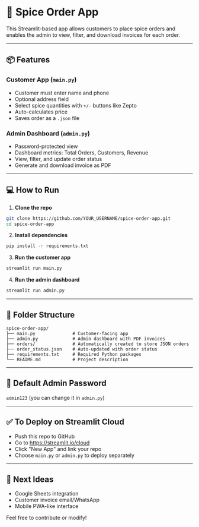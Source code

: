 

# 🛒 Spice Order App

This Streamlit-based app allows customers to place spice orders and enables the admin to view, filter, and download invoices for each order.

---

## 📦 Features

### Customer App (`main.py`)
- Customer must enter name and phone
- Optional address field
- Select spice quantities with `+/-` buttons like Zepto
- Auto-calculates price
- Saves order as a `.json` file

### Admin Dashboard (`admin.py`)
- Password-protected view
- Dashboard metrics: Total Orders, Customers, Revenue
- View, filter, and update order status
- Generate and download invoice as PDF

---

## 💻 How to Run

1. **Clone the repo**
```bash
git clone https://github.com/YOUR_USERNAME/spice-order-app.git
cd spice-order-app
```

2. **Install dependencies**
```bash
pip install -r requirements.txt
```

3. **Run the customer app**
```bash
streamlit run main.py
```

4. **Run the admin dashboard**
```bash
streamlit run admin.py
```

---

## 📂 Folder Structure

```
spice-order-app/
├── main.py              # Customer-facing app
├── admin.py             # Admin dashboard with PDF invoices
├── orders/              # Automatically created to store JSON orders
├── order_status.json    # Auto-updated with order status
├── requirements.txt     # Required Python packages
└── README.md            # Project description
```

---

## 🔐 Default Admin Password
`admin123` (you can change it in `admin.py`)

---

## ✅ To Deploy on Streamlit Cloud
- Push this repo to GitHub
- Go to https://streamlit.io/cloud
- Click "New App" and link your repo
- Choose `main.py` or `admin.py` to deploy separately

---

## 🧩 Next Ideas
- Google Sheets integration
- Customer invoice email/WhatsApp
- Mobile PWA-like interface

Feel free to contribute or modify!
